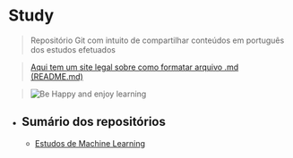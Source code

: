 <h1>Study</h1>

>Repositório Git com intuito de compartilhar conteúdos em português dos estudos efetuados

>[Aqui tem um site legal sobre como formatar arquivo .md (README.md)](https://www.markdownguide.org/basic-syntax/)

>![Be Happy and enjoy learning](https://d33wubrfki0l68.cloudfront.net/e7ed9fe4bafe46e275c807d63591f85f9ab246ba/e2d28/assets/images/tux.png)

- <h2>Sumário dos repositórios </h2>

    - [Estudos de Machine Learning](https://github.com/yanickvia/Study/tree/master/ML%20Study)
